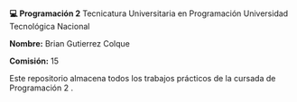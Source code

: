 **💻 Programación 2**
Tecnicatura Universitaria en Programación Universidad Tecnológica Nacional

**Nombre:** Brian Gutierrez Colque

**Comisión:** 15

Este repositorio almacena todos los trabajos prácticos de la cursada de Programación 2 .
